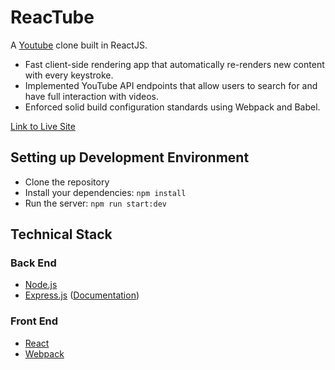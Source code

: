 # ReacTube

A [Youtube](https://www.youtube.com/) clone built in ReactJS.

- Fast client-side rendering app that automatically re-renders new content with every keystroke.
- Implemented YouTube API endpoints that allow users to search for and have full interaction with videos.
- Enforced solid build configuration standards using Webpack and Babel.


[Link to Live Site](https://youreact.herokuapp.com/)

## Setting up Development Environment

- Clone the repository
- Install your dependencies: `npm install`
- Run the server: `npm run start:dev`

## Technical Stack

### Back End
* [Node.js](https://nodejs.org/en/)
* [Express.js](https://expressjs.com/) ([Documentation](https://expressjs.com/en/4x/api.html))

### Front End
* [React](https://reactjs.org/)
* [Webpack](https://webpack.js.org/)
